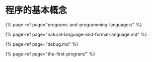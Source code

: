 # 程序的基本概念

{% page-ref page="programs-and-programming-languages/" %}

{% page-ref page="natural-language-and-formal-language.md" %}

{% page-ref page="debug.md" %}

{% page-ref page="the-first-program/" %}



